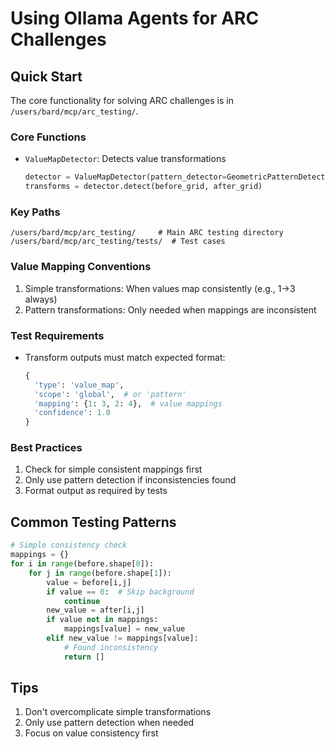 # Using Ollama Agents for ARC Challenges

## Quick Start
The core functionality for solving ARC challenges is in `/users/bard/mcp/arc_testing/`.

### Core Functions
- `ValueMapDetector`: Detects value transformations
  ```python
  detector = ValueMapDetector(pattern_detector=GeometricPatternDetector())
  transforms = detector.detect(before_grid, after_grid)
  ```

### Key Paths
```
/users/bard/mcp/arc_testing/     # Main ARC testing directory
/users/bard/mcp/arc_testing/tests/  # Test cases
```

### Value Mapping Conventions
1. Simple transformations: When values map consistently (e.g., 1->3 always)
2. Pattern transformations: Only needed when mappings are inconsistent

### Test Requirements
- Transform outputs must match expected format:
  ```python
  {
    'type': 'value_map',
    'scope': 'global',  # or 'pattern'
    'mapping': {1: 3, 2: 4},  # value mappings
    'confidence': 1.0
  }
  ```

### Best Practices
1. Check for simple consistent mappings first
2. Only use pattern detection if inconsistencies found
3. Format output as required by tests

## Common Testing Patterns
```python
# Simple consistency check
mappings = {}
for i in range(before.shape[0]):
    for j in range(before.shape[1]):
        value = before[i,j]
        if value == 0:  # Skip background
            continue
        new_value = after[i,j]
        if value not in mappings:
            mappings[value] = new_value
        elif new_value != mappings[value]:
            # Found inconsistency
            return []
```

## Tips
1. Don't overcomplicate simple transformations
2. Only use pattern detection when needed
3. Focus on value consistency first